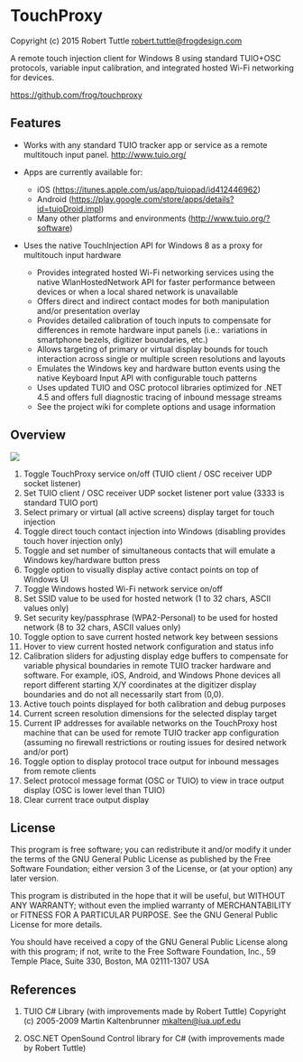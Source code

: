 TouchProxy
====================

Copyright (c) 2015 Robert Tuttle <robert.tuttle@frogdesign.com>

A remote touch injection client for Windows 8 using standard TUIO+OSC protocols, variable input calibration, and integrated hosted Wi-Fi networking for devices.

https://github.com/frog/touchproxy

Features
--------------------

- Works with any standard TUIO tracker app or service as a remote multitouch input panel.
http://www.tuio.org/ 

- Apps are currently available for: 
  - iOS (https://itunes.apple.com/us/app/tuiopad/id412446962)
  - Android (https://play.google.com/store/apps/details?id=tuioDroid.impl)
  - Many other platforms and environments (http://www.tuio.org/?software)

- Uses the native TouchInjection API for Windows 8 as a proxy for multitouch input hardware 
  - Provides integrated hosted Wi-Fi networking services using the native WlanHostedNetwork API for faster performance between devices or when a local shared network is unavailable 
  - Offers direct and indirect contact modes for both manipulation and/or presentation overlay 
  - Provides detailed calibration of touch inputs to compensate for differences in remote hardware input panels (i.e.: variations in smartphone bezels, digitizer boundaries, etc.) 
  - Allows targeting of primary or virtual display bounds for touch interaction across single or multiple screen resolutions and layouts 
  - Emulates the Windows key and hardware button events using the native Keyboard Input API with configurable touch patterns 
  - Uses updated TUIO and OSC protocol libraries optimized for .NET 4.5 and offers full diagnostic tracing of inbound message streams 
  - See the project wiki for complete options and usage information

Overview
--------------------

![](https://github.com/frog/touchproxy/wiki/images/touchproxy-wiki-1.png)

1. Toggle TouchProxy service on/off (TUIO client / OSC receiver UDP socket listener) 
2. Set TUIO client / OSC receiver UDP socket listener port value (3333 is standard TUIO port) 
3. Select primary or virtual (all active screens) display target for touch injection 
4. Toggle direct touch contact injection into Windows (disabling provides touch hover injection only) 
5. Toggle and set number of simultaneous contacts that will emulate a Windows key/hardware button press 
6. Toggle option to visually display active contact points on top of Windows UI 
7. Toggle Windows hosted Wi-Fi network service on/off 
8. Set SSID value to be used for hosted network (1 to 32 chars, ASCII values only) 
9. Set security key/passphrase (WPA2-Personal) to be used for hosted network (8 to 32 chars, ASCII values only) 
10. Toggle option to save current hosted network key between sessions 
11. Hover to view current hosted network configuration and status info 
12. Calibration sliders for adjusting display edge buffers to compensate for variable physical boundaries in remote TUIO tracker hardware and software. For example, iOS, Android, and Windows Phone devices all report different starting X/Y coordinates at the digitizer display boundaries and do not all necessarily start from (0,0). 
13. Active touch points displayed for both calibration and debug purposes 
14. Current screen resolution dimensions for the selected display target 
15. Current IP addresses for available networks on the TouchProxy host machine that can be used for remote TUIO tracker app configuration (assuming no firewall restrictions or routing issues for desired network and/or port) 
16. Toggle option to display protocol trace output for inbound messages from remote clients 
17. Select protocol message format (OSC or TUIO) to view in trace output display (OSC is lower level than TUIO) 
18. Clear current trace output display

License
--------------------
This program is free software; you can redistribute it and/or modify
it under the terms of the GNU General Public License as published by
the Free Software Foundation; either version 3 of the License, or
(at your option) any later version.

This program is distributed in the hope that it will be useful,
but WITHOUT ANY WARRANTY; without even the implied warranty of
MERCHANTABILITY or FITNESS FOR A PARTICULAR PURPOSE.  See the
GNU General Public License for more details.

You should have received a copy of the GNU General Public License
along with this program; if not, write to the Free Software
Foundation, Inc., 59 Temple Place, Suite 330, Boston, MA  02111-1307  USA

References
--------------------
1) TUIO C# Library (with improvements made by Robert Tuttle) 
Copyright (c) 2005-2009 Martin Kaltenbrunner <mkalten@iua.upf.edu>

2) OSC.NET OpenSound Control library for C# (with improvements made by Robert Tuttle) 
